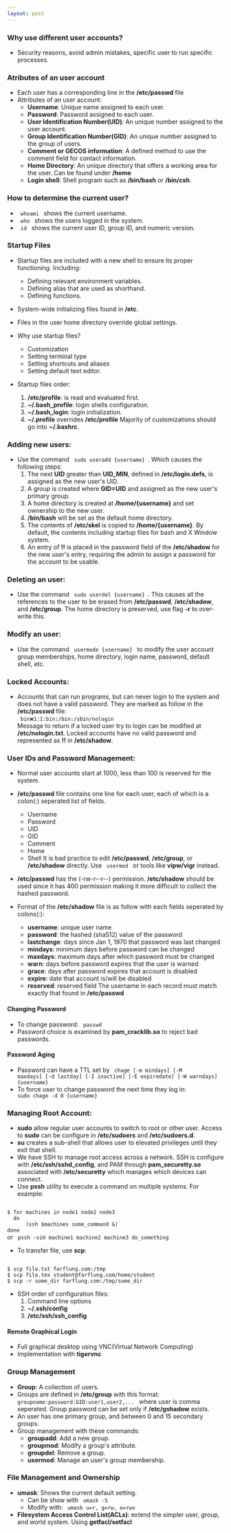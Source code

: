 ```yaml
---
layout: post
---
```

### Why use different user accounts?
- Security reasons, avoid admin mistakes, specific user to run specific processes. 

### Atributes of an user account
- Each user has a corresponding line in the **/etc/passwd** file
- Attributes of an user account:
    - **Username**: Unique name assigned to each user.
    - **Password**: Password assigned to each user.
    - **User Identification Number(UID)**: An unique number assigned to the user account. 
    - **Group Identification Number(GID)**: An unique number assigned to the group of users. 
    - **Comment or GECOS information**: A defined method to use the comment field for contact information. 
    - **Home Directory**: An unique directory that offers a working area for the user. Can be found under **/home**
    - **Login shell**: Shell program such as **/bin/bash** or **/bin/csh**.
    
### How to determine the current user? 
- <code> whoami </code> shows the current username.
- <code> who </code> shows the users logged in the system.
- <code> id </code> shows the current user ID, group ID, and numeric version. 

### Startup Files
- Startup files are included with a new shell to ensure its proper functioning. Including:
    - Defining relevant environment variables.
    - Defining alias that are used as shorthand.
    - Defining functions. 

- System-wide initializing files found in **/etc**. 
- Files in the user home directory override global settings. 
- Why use startup files?
    - Customization
    - Setting terminal type
    - Setting shortcuts and aliases
    - Setting default text editor. 

- Startup files order: 
    1. **/etc/profile**: is read and evaluated first.
    2. **~/.bash_profile**: login shells configuration.
    3. **~/.bash_login**: login initialization.
    4. **~/.profile** overrides **/etc/profile**
Majority of customizations should go into **~/.bashrc**. 

### Adding new users:
- Use the command <code> sudo useradd {username} </code>. Which causes the following steps: 
    1. The next **UID** greater than **UID_MIN**, defined in **/etc/login.defs**, is assigned as the new user's UID.
    2. A group is created where **GID=UID** and assigned as the new user's primary group.
    3. A home directory is created at **/home/{username}** and set ownership to the new user.
    4. **/bin/bash** will be set as the default home directory.
    5. The contents of **/etc/skel** is copied to **/home/{username}**. By default, the contents including startup files for bash and X Window system.
    6. An entry of **!!** is placed in the password field of the **/etc/shadow** for the new user's entry, requiring the admin to assign a password for the account to be usable. 

### Deleting an user:
- Use the command <code> sudo userdel {username} </code>. This causes all the references to the user to be erased from **/etc/passwd**, **/etc/shadow**, and **/etc/group**. The home directory is preserved, use flag **-r** to over-write this. 

### Modify an user:
- Use the command <code> usermode {username} </code> to modify the user account group memberships, home directory, login name, password, default shell, etc. 

### Locked Accounts:
- Accounts that can run programs, but can never login to the system and does not have a valid password. They are marked as follow in the **/etc/passwd** file: <br>
<code> bin:x:1:1:bin:/bin:/sbin/nologin  </code> <br>
Message to return if a locked user try to login can be modified at **/etc/nologin.txt**. Locked accounts have no valid password and represented as **!!** in **/etc/shadow**.

### User IDs and Password Management:
- Normal user accounts start at 1000, less than 100 is reserved for the system. 
- **/etc/passwd** file contains one line for each user, each of which is a colon(:) seperated list of fields.
    - Username
    - Password
    - UID
    - GID
    - Comment
    - Home
    - Shell
It is bad practice to edit **/etc/passwd**, **/etc/group**, or **/etc/shadow** directly. Use <code> usermod </code> or tools like **vipw/vigr** instead. 

- **/etc/passwd** has the (-rw-r--r--) permission. **/etc/shadow** should be used since it has 400 permission making it more difficult to collect the hashed password. 
- Format of the **/etc/shadow** file is as follow with each fields seperated by colons(:): 
    - **username**: unique user name
    - **password**: the hashed (sha512) value of the password
    - **lastchange**: days since Jan 1, 1970 that password was last changed
    - **mindays**: minimum days before password can be changed
    - **maxdays**: maximum days after which password must be changed
    - **warn**: days before password expires that the user is warned
    - **grace**: days after password expires that account is disabled
    - **expire**: date that account is/will be disabled
    - **reserved**: reserved field
The username in each record must match exactly that found in **/etc/passwd**

#### Changing Password
- To change password: <code> passwd </code>
- Password choice is examined by **pam_cracklib.so** to reject bad passwords. 

#### Password Aging
- Password can have a TTL set by <code> chage [-m mindays] [-M maxdays] [-d lastday] [-I inactive] [-E expiredate] [-W warndays] {username} </code>
- To force user to change password the next time they log in: <code> sudo chage -d 0 {username} </code>

### Managing Root Account:
- **sudo** allow regular user accounts to switch to root or other user. Access to **sudo** can be configure in **/etc/sudoers** and **/etc/sudoers.d**.
- **su** creates a sub-shell that allows user to elevated privileges until they exit that shell.
- We have SSH to manage root access across a network. SSH is configure with **/etc/ssh/sshd_config**, and PAM through **pam_securetty.so** associated with **/etc/securetty** which manages which devices can connect. 
- Use **pssh** utility to execute a command on multiple systems. For example: <br>
<code>
$ for machines in node1 node2 node3
  do
      (ssh $machines some_command &)
done
</code>
or 
<code> pssh -viH machine1 machine2 machine3 do_something </code>

- To transfer file, use **scp**: 
<code>
$ scp file.txt farflung.com:/tmp
$ scp file.tex student@farflung.com/home/student
$ scp -r some_dir farflung.com:/tmp/some_dir
</code>

- SSH order of configuration files:
    1. Command line options
    2. **~/.ssh/config**
    3. **/etc/ssh/ssh_config**

#### Remote Graphical Login
- Full graphical desktop using VNC(Virtual Network Computing)
- Implementation with **tigervnc**


### Group Management
- **Group**: A collection of users. 
- Groups are defined in **/etc/group** with this format: <code> groupname:password:GID:user1,user2,... </code> where user is comma seperated. Group password can be set only if **/etc/gshadow** exists. 
- An user has one primary group, and between 0 and 15 secondary groups. 
- Group management with these commands:
    - **groupadd**: Add a new group.
    - **groupmod**: Modify a group's attribute.
    - **groupdel**: Remove a group.
    - **usermod**: Manage an user's group membership. 

### File Management and Ownership
- **umask**: Shows the current default setting. 
    - Can be show with <code> umask -S </code>
    - Modify with: <code> umask u=r, g=rw, o=rwx </code>
- **Filesystem Access Control List(ACLs)**: extend the simpler user, group, and world system. Using **getfacl/setfacl**

